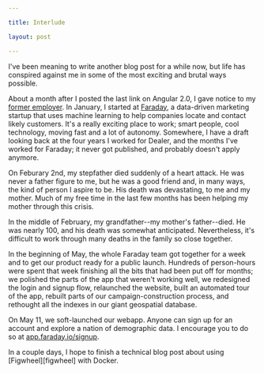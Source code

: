 ```yaml
---

title: Interlude

layout: post

---
```


I've been meaning to write another blog post for a while now, but life has conspired against me in some of the most exciting and brutal ways possible.

About a month after I posted the last link on Angular 2.0, I gave notice to my [former employer][dealer]. In January, I started at [Faraday][faraday], a data-driven marketing startup that uses machine learning to help companies locate and contact likely customers. It's a really exciting place to work; smart people, cool technology, moving fast and a lot of autonomy. Somewhere, I have a draft looking back at the four years I worked for Dealer, and the months I've worked for Faraday; it never got published, and probably doesn't apply anymore.

On Feburary 2nd, my stepfather died suddenly of a heart attack. He was never a father figure to me, but he was a good friend and, in many ways, the kind of person I aspire to be. His death was devastating, to me and my mother. Much of my free time in the last few months has been helping my mother through this crisis.

In the middle of February, my grandfather--my mother's father--died. He was nearly 100, and his death was somewhat anticipated. Nevertheless, it's difficult to work through many deaths in the family so close together.

In the beginning of May, the whole Faraday team got together for a week and to get our product ready for a public launch. Hundreds of person-hours were spent that week finishing all the bits that had been put off for months; we polished the parts of the app that weren't working well, we redesigned the login and signup flow, relaunched the website, built an automated tour of the app, rebuilt parts of our campaign-construction process, and rethought all the indexes in our giant geospatial database.

On May 11, we soft-launched our webapp. Anyone can sign up for an account and explore a nation of demographic data. I encourage you to do so at [app.faraday.io/signup](http://app.faraday.io/signup).

In a couple days, I hope to finish a technical blog post about using [Figwheel][figwheel] with Docker.

[dealer]: http://dealer.com
[faraday]: http://faraday.io
[fighweel]: https://github.com/bhauman/lein-figwheel